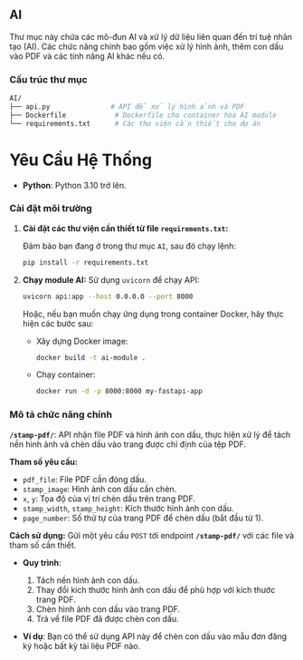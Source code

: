 ## AI

Thư mục này chứa các mô-đun AI và xử lý dữ liệu liên quan đến trí tuệ nhân tạo (AI). Các chức năng chính bao gồm việc xử lý hình ảnh, thêm con dấu vào PDF và các tính năng AI khác nếu có.


### Cấu trúc thư mục
```bash
AI/
├── api.py               # API để xử lý hình ảnh và PDF
├── Dockerfile            # Dockerfile cho container hóa AI module
└── requirements.txt      # Các thư viện cần thiết cho dự án
```
# **Yêu Cầu Hệ Thống** 
- **Python**: Python 3.10 trở lên.

### Cài đặt môi trường

1. **Cài đặt các thư viện cần thiết từ file `requirements.txt`:**

    Đảm bảo bạn đang ở trong thư mục `AI`, sau đó chạy lệnh:
    ```bash
    pip install -r requirements.txt
    ```
2. **Chạy module AI:**
    Sử dụng `uvicorn` để chạy API:
    ```bash
    uvicorn api:app --host 0.0.0.0 --port 8000
    ```
    Hoặc, nếu bạn muốn chạy ứng dụng trong container Docker, hãy thực hiện các bước sau:
    - Xây dựng Docker image:
        ```bash
        docker build -t ai-module .
        ```
    - Chạy container:
        ```bash
        docker run -d -p 8000:8000 my-fastapi-app
        ```

### Mô tả chức năng chính

**`/stamp-pdf/`**: API nhận file PDF và hình ảnh con dấu, thực hiện xử lý để tách nền hình ảnh và chèn dấu vào trang được chỉ định của tệp PDF.

**Tham số yêu cầu:**
- `pdf_file`: File PDF cần đóng dấu.
- `stamp_image`: Hình ảnh con dấu cần chèn.
- `x`, `y`: Tọa độ của vị trí chèn dấu trên trang PDF.
- `stamp_width`, `stamp_height`: Kích thước hình ảnh con dấu.
- `page_number`: Số thứ tự của trang PDF để chèn dấu (bắt đầu từ 1).

**Cách sử dụng:**
Gửi một yêu cầu `POST` tới endpoint **`/stamp-pdf/`** với các file và tham số cần thiết.


- **Quy trình**:
  1. Tách nền hình ảnh con dấu.
  2. Thay đổi kích thước hình ảnh con dấu để phù hợp với kích thước trang PDF.
  3. Chèn hình ảnh con dấu vào trang PDF.
  4. Trả về file PDF đã được chèn con dấu.

- **Ví dụ**:
  Bạn có thể sử dụng API này để chèn con dấu vào mẫu đơn đăng ký hoặc bất kỳ tài liệu PDF nào.

